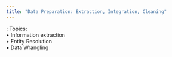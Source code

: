 ```yaml
---
title: "Data Preparation: Extraction, Integration, Cleaning"
---
```


: Topics: <br> &#x2022; Information extraction <br> &#x2022; Entity Resolution <br> &#x2022; Data Wrangling 
